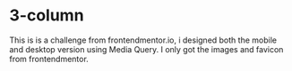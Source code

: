 # 3-column

This is is a challenge from frontendmentor.io, i designed both the mobile and desktop version using Media Query. I only got the images and favicon from frontendmentor.
